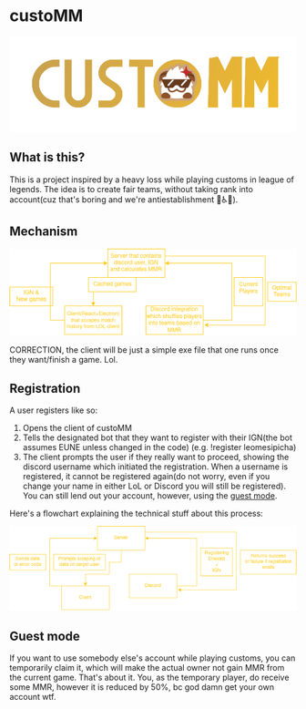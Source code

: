# custoMM
<p align="center">
<img src="images/logo.png"/>
</p>  

  
## What is this?
This is a project inspired by a heavy loss while playing customs in league of legends. The idea is to create fair teams, without taking rank into account(cuz that's boring and we're antiestablishment 🗿♿🥶).


## Mechanism
  
![Mechanism](images/Mechanism.png)

CORRECTION, the client will be just a simple exe file that one runs once they want/finish a game. Lol.

## Registration
A user registers like so:
  1. Opens the client of custoMM
  2. Tells the designated bot that they want to register with their IGN(the bot assumes EUNE unless changed in the code) (e.g. !register leomesipicha)
  3. The client prompts the user if they really want to proceed, showing the discord username which initiated the registration. When a username is registered, it cannot be registered again(do not worry, even if you change your name in either LoL or Discord you will still be registered). You can still lend out your account, however, using the [guest mode](#guest-mode).
   
Here's a flowchart explaining the technical stuff about this process:  
  
![Registration](images/Registration.png)

## Guest mode
If you want to use somebody else's account while playing customs, you can temporarily claim it, which will make the actual owner not gain MMR from the current game. That's about it. You, as the temporary player, do receive some MMR, however it is reduced by 50%, bc god damn get your own account wtf.


